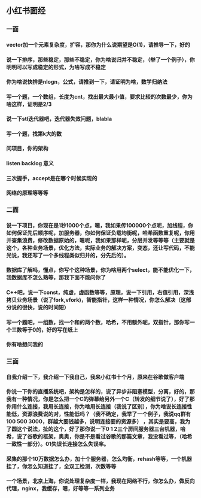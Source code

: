 ## 小红书面经

### 一面

#### vector加一个元素复杂度，扩容，那你为什么说期望是O(1)，请推导一下，好的

#### 说一下排序，那些稳定，那些不稳定，你为啥说归并不稳定，（举了一个例子），你明明可以写成稳定的形式，为啥写成不稳定

#### 你为啥说快排是nlogn，公式，请推到一下，请证明为啥，数学归纳法

#### 写一个题，一个数组，长度为cnt，找出最大最小值，要求比较的次数最少，你为啥这样，证明是2/3

#### 说一下stl迭代器吧，迭代器失效问题，blabla

#### 写一个题，找第k大的数

#### 问项目，你的架构

#### listen backlog 意义

#### 三次握手，accept是在哪个时候实现的

#### 网络的原理等等等



### 二面

#### 说一下项目，你现在是1秒1000个点，嗯，我如果传100000个点呢，加线程，你如何保证先后顺序呢，加服务器，你如何保证负载均衡呢，哈希函数重复呢，你用并查集浪费，修改数据原始的，嗯呢，我如果那样呢，分层并发等等等（主要就是这个，各种业务场景，优化方法，实际业务的解决方案，变态，还让写代码，不能光说，我还写了一个多线程类似归并的，分先后的）。

#### 数据库了解吗，懂点，你写个这种场景，你为啥用两个select，能不能优化一下，我数据库不怎么熟等，那我下面不能问你了

#### C++吧，说一下const，纯虚，虚函数等等，原理，说一下引用，右值引用，深浅拷贝业务场景（说了fork,vfork)，智能指针，这样一种情况，你怎么解决（这部分说的很快，说的时间短）

#### 写一个题吧，一组数，找一个和的两个数，哈希，不用额外呢，双指针，那你写一个三数等于0的，好的写在纸上

#### 你有啥想问我的



### 三面

#### 自我介绍一下，我介绍一下我自己，我来小红书十个月，原来在谷歌做客户端

#### 你说一下你的直播系统吧，架构是怎样的，说了异步非阻塞模型，分离，好的，那我有一种情况，你是怎么把一个C的弹幕给另外一个C（转发的细节说了），好了那你用什么连接，我用长连接，你为啥用长连接（我说了区别），你为啥说长连接性能低，资源浪费说的对，性能低吗？（我不确定，我举了一个例子，我说qq群有100 500 3000，群越大要钱越多，说明连接要的资源多） ，其实是要高，我为了圆这个说法，扯的这个，好了那你说一下0 1 2三个房间服务器三台机器，哈希，说了谷歌的框架，奥奥，你是不是看过谷歌的那篇文章，我没看过等，（哈希一致性一部分）。01失误长连接怎么失误率。

#### 采集的那个10万数据怎么办，加十个服务器，怎么均衡，rehash等等，一个机器挂了，你怎么知道挂了，全双工检测，次数等等

#### 一个场景，北京上海，你说处理复杂度一样，我现在网络不行，你怎么办，做反向代理，nginx，我缓存，嗯，好等等一系列业务

